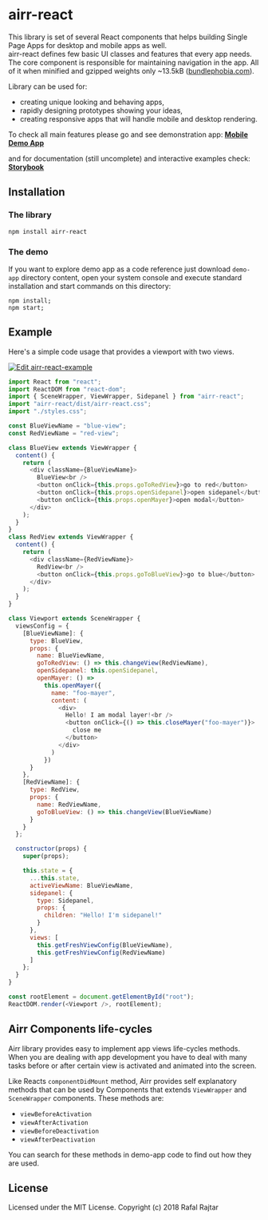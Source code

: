 # airr-react

This library is set of several React components that helps building Single Page Apps for desktop and mobile apps as well.  
airr-react defines few basic UI classes and features that every app needs. The core component is responsible for maintaining navigation in the app.
All of it when minified and gzipped weights only ~13.5kB ([bundlephobia.com](https://bundlephobia.com/result?p=airr-react@2.0.20)).  

Library can be used for:

*   creating unique looking and behaving apps,
*   rapidly designing prototypes showing your ideas,
*   creating responsive apps that will handle mobile and desktop rendering.

To check all main features please go and see demonstration app:
**[Mobile Demo App](http://react.airr.pl)**

and for documentation (still uncomplete) and interactive examples check:
**[Storybook](http://react.airr.pl/storybook)**


## Installation

### The library 

```
npm install airr-react
```

### The demo

If you want to explore demo app as a code reference just download `demo-app` directory content, open your system console and execute standard installation and start commands on this directory:

```
npm install;
npm start;
```
## Example

Here's a simple code usage that provides a viewport with two views. 

[![Edit airr-react-example](https://codesandbox.io/static/img/play-codesandbox.svg)](https://codesandbox.io/s/pz83nwo50) 

```javascript
import React from "react";
import ReactDOM from "react-dom";
import { SceneWrapper, ViewWrapper, Sidepanel } from "airr-react";
import "airr-react/dist/airr-react.css";
import "./styles.css";

const BlueViewName = "blue-view";
const RedViewName = "red-view";

class BlueView extends ViewWrapper {
  content() {
    return (
      <div className={BlueViewName}>
        BlueView<br />
        <button onClick={this.props.goToRedView}>go to red</button>
        <button onClick={this.props.openSidepanel}>open sidepanel</button>
        <button onClick={this.props.openMayer}>open modal</button>
      </div>
    );
  }
}
class RedView extends ViewWrapper {
  content() {
    return (
      <div className={RedViewName}>
        RedView<br />
        <button onClick={this.props.goToBlueView}>go to blue</button>
      </div>
    );
  }
}

class Viewport extends SceneWrapper {
  viewsConfig = {
    [BlueViewName]: {
      type: BlueView,
      props: {
        name: BlueViewName,
        goToRedView: () => this.changeView(RedViewName),
        openSidepanel: this.openSidepanel,
        openMayer: () =>
          this.openMayer({
            name: "foo-mayer",
            content: (
              <div>
                Hello! I am modal layer!<br />
                <button onClick={() => this.closeMayer("foo-mayer")}>
                  close me
                </button>
              </div>
            )
          })
      }
    },
    [RedViewName]: {
      type: RedView,
      props: {
        name: RedViewName,
        goToBlueView: () => this.changeView(BlueViewName)
      }
    }
  };

  constructor(props) {
    super(props);

    this.state = {
      ...this.state,
      activeViewName: BlueViewName,
      sidepanel: {
        type: Sidepanel,
        props: {          
          children: "Hello! I'm sidepanel!"
        }
      },
      views: [
        this.getFreshViewConfig(BlueViewName),
        this.getFreshViewConfig(RedViewName)
      ]
    };
  }
}

const rootElement = document.getElementById("root");
ReactDOM.render(<Viewport />, rootElement);
```

## Airr Components life-cycles

Airr library provides easy to implement app views life-cycles methods.
When you are dealing with app development you have to deal with many tasks before or after certain view is activated and animated into the screen.

Like Reacts `componentDidMount` method, Airr provides self explanatory methods that can be used by Components that extends `ViewWrapper` and `SceneWrapper` components. These methods are:

*   `viewBeforeActivation`
*   `viewAfterActivation`
*   `viewBeforeDeactivation`
*   `viewAfterDeactivation`

You can search for these methods in demo-app code to find out how they are used.

## License

Licensed under the MIT License.
Copyright (c) 2018 Rafal Rajtar
